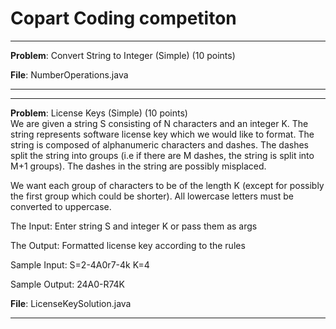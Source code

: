 # Copart Coding competiton

<hr>

<b>Problem</b>: Convert String to Integer (Simple) (10 points)

<b>File</b>: NumberOperations.java

<hr>


<hr>

<b>Problem</b>: License Keys (Simple) (10 points)<br>
We are given a string S consisting of N characters and an integer K. The string represents software license key which we would like to format. The string is composed of alphanumeric characters and dashes. The dashes split the string into groups (i.e if there are M dashes, the string is split into M+1 groups). The dashes in the string are possibly misplaced.

We want each group of characters to be of the length K (except for possibly the first group which could be shorter). All lowercase letters must be converted to uppercase.

The Input: Enter string S and integer K or pass them as args

The Output: Formatted license key according to the rules

Sample Input: S=2-4A0r7-4k K=4

Sample Output: 24A0-R74K

<b>File</b>: LicenseKeySolution.java

<hr>






